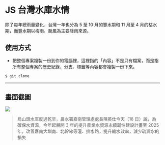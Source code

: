 # JS 台灣水庫水情

除了每年總雨量變化，台灣一年也分為 5 至 10 月的豐水期和 11 月至 4 月的枯水期，而豐水期以梅雨、颱風為主要降雨來源。

## 使用方式
- 把整個專案複製一份到你的電腦裡，這裡指的「內容」不是只有檔案，而是指所有整個專案的歷史紀錄、分支、標籤等內容都會複製一份下來。
```sh
$ git clone
```

----

## 畫面截圖
![](https://i.imgur.com/D74lJRS.png)
> 烏山頭水庫度過乾旱，農水署嘉南管理處處長陳英仕今天（18 日）說，為確保水資源，今年起展開 3 年的提升農業水資源永續韌性建設計畫至 2025 年，改善嘉南大圳南、北幹線等灌、排水路，提升輸水效率，減少疏漏水的損失
